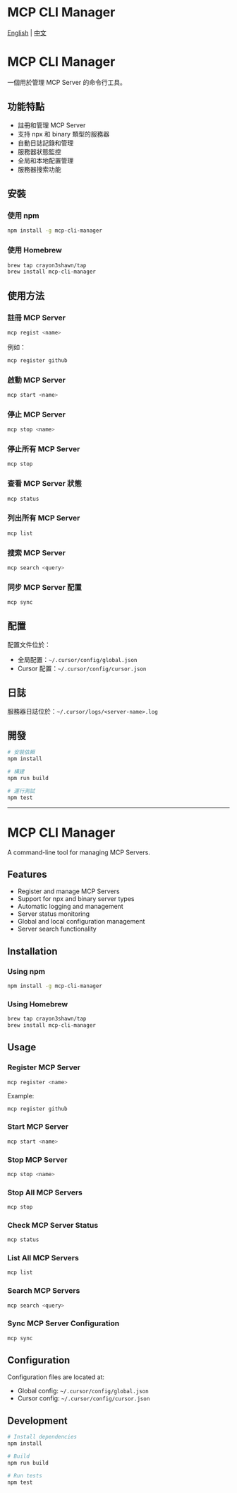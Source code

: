 # MCP CLI Manager

[English](#english) | [中文](#中文)

<a name="中文"></a>
# MCP CLI Manager

一個用於管理 MCP Server 的命令行工具。

## 功能特點

- 註冊和管理 MCP Server
- 支持 npx 和 binary 類型的服務器
- 自動日誌記錄和管理
- 服務器狀態監控
- 全局和本地配置管理
- 服務器搜索功能

## 安裝

### 使用 npm

```bash
npm install -g mcp-cli-manager
```

### 使用 Homebrew

```bash
brew tap crayon3shawn/tap
brew install mcp-cli-manager
```

## 使用方法

### 註冊 MCP Server

```bash
mcp regist <name>
```

例如：
```bash
mcp register github 
```

### 啟動 MCP Server

```bash
mcp start <name>
```

### 停止 MCP Server

```bash
mcp stop <name>
```

### 停止所有 MCP Server

```bash
mcp stop
```

### 查看 MCP Server 狀態

```bash
mcp status
```

### 列出所有 MCP Server

```bash
mcp list
```

### 搜索 MCP Server

```bash
mcp search <query>
```

### 同步 MCP Server 配置

```bash
mcp sync
```

## 配置

配置文件位於：
- 全局配置：`~/.cursor/config/global.json`
- Cursor 配置：`~/.cursor/config/cursor.json`

## 日誌

服務器日誌位於：`~/.cursor/logs/<server-name>.log`

## 開發

```bash
# 安裝依賴
npm install

# 構建
npm run build

# 運行測試
npm test
```

---

<a name="english"></a>
# MCP CLI Manager

A command-line tool for managing MCP Servers.

## Features

- Register and manage MCP Servers
- Support for npx and binary server types
- Automatic logging and management
- Server status monitoring
- Global and local configuration management
- Server search functionality

## Installation

### Using npm

```bash
npm install -g mcp-cli-manager
```

### Using Homebrew

```bash
brew tap crayon3shawn/tap
brew install mcp-cli-manager
```

## Usage

### Register MCP Server

```bash
mcp register <name> 
```

Example:
```bash
mcp register github 
```

### Start MCP Server

```bash
mcp start <name>
```

### Stop MCP Server

```bash
mcp stop <name>
```

### Stop All MCP Servers

```bash
mcp stop
```

### Check MCP Server Status

```bash
mcp status
```

### List All MCP Servers

```bash
mcp list
```

### Search MCP Servers

```bash
mcp search <query>
```

### Sync MCP Server Configuration

```bash
mcp sync
```

## Configuration

Configuration files are located at:
- Global config: `~/.cursor/config/global.json`
- Cursor config: `~/.cursor/config/cursor.json`

## Development

```bash
# Install dependencies
npm install

# Build
npm run build

# Run tests
npm test
```